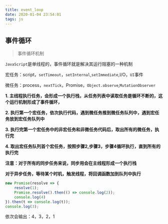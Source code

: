 ```yaml
---
title: event_loop
date: 2020-01-04 23:54:01
tags: js
---
```


## 事件循环

> 事件循环机制

`JavaScript`是单线程的，事件循环就是解决其运行阻塞的一种机制

宏任务：script，`setTimeout`，`setInternal`,`setImmediate`,I/O，`UI`事件

微任务：process，`nextTick`，Promise，`Object.observe`,`MutationObserver`

**1. 主线程执行任务，会形成一个执行栈，从任务列表中读取任务是循环不断的，这个运行机制形成了事件循环，**

**2. 执行第一个宏任务，依次执行代码，遇到微任务推到微任务队列中，遇到宏任务放到宏任务队列中**

**3. 执行完第一个宏任务中的非宏任务和非微任务代码后，取出所有的微任务，执行完**

**4. 取出宏任务队列首个宏任务，按照步骤2,步骤3，步骤4循环执行，直到所有的执行完**

**注意：对于所有的同步任务来说，同步用会在主线程形成一个执行栈**

**对于异步任务，等待某个时机，触发线程，将回调函数加到队列中执行**

```javascript
new Promise(resolve => {
    resolve(1);
    Promise.resolve().then(() => console.log(2));
    console.log(4)
}).then(t => console.log(t));
console.log(3);
```

依次会输出：4，3，2，1
